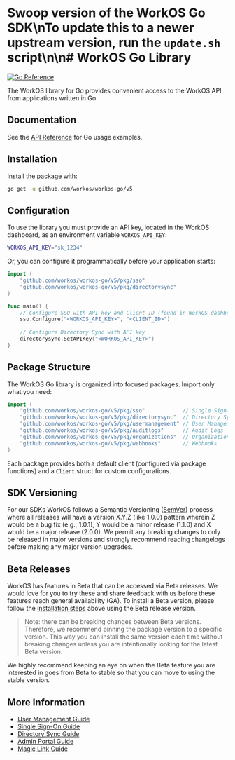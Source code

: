 # Swoop version of the WorkOS Go SDK\nTo update this to a newer upstream version, run the `update.sh` script\n\n# WorkOS Go Library

[![Go Reference](https://pkg.go.dev/badge/github.com/workos/workos-go/v5.svg)](https://pkg.go.dev/github.com/workos/workos-go/v5)

The WorkOS library for Go provides convenient access to the WorkOS API from applications written in Go.

## Documentation

See the [API Reference](https://workos.com/docs/reference/client-libraries) for Go usage examples.

## Installation

Install the package with:

```bash
go get -u github.com/workos/workos-go/v5
```

## Configuration

To use the library you must provide an API key, located in the WorkOS dashboard, as an environment variable `WORKOS_API_KEY`:

```sh
WORKOS_API_KEY="sk_1234"
```

Or, you can configure it programmatically before your application starts:

```go
import (
    "github.com/workos/workos-go/v5/pkg/sso"
    "github.com/workos/workos-go/v5/pkg/directorysync"
)

func main() {
    // Configure SSO with API key and Client ID (found in WorkOS dashboard)
    sso.Configure("<WORKOS_API_KEY>", "<CLIENT_ID>")
    
    // Configure Directory Sync with API key
    directorysync.SetAPIKey("<WORKOS_API_KEY>")
}
```

## Package Structure

The WorkOS Go library is organized into focused packages. Import only what you need:

```go
import (
    "github.com/workos/workos-go/v5/pkg/sso"            // Single Sign-On
    "github.com/workos/workos-go/v5/pkg/directorysync"  // Directory Sync (SCIM)  
    "github.com/workos/workos-go/v5/pkg/usermanagement" // User Management
    "github.com/workos/workos-go/v5/pkg/auditlogs"      // Audit Logs
    "github.com/workos/workos-go/v5/pkg/organizations"  // Organizations
    "github.com/workos/workos-go/v5/pkg/webhooks"       // Webhooks
)
```

Each package provides both a default client (configured via package functions) and a `Client` struct for custom configurations.

## SDK Versioning

For our SDKs WorkOS follows a Semantic Versioning ([SemVer](https://semver.org/)) process where all releases will have a version X.Y.Z (like 1.0.0) pattern wherein Z would be a bug fix (e.g., 1.0.1), Y would be a minor release (1.1.0) and X would be a major release (2.0.0). We permit any breaking changes to only be released in major versions and strongly recommend reading changelogs before making any major version upgrades.

## Beta Releases

WorkOS has features in Beta that can be accessed via Beta releases. We would love for you to try these
and share feedback with us before these features reach general availability (GA). To install a Beta version,
please follow the [installation steps](#installation) above using the Beta release version.

> Note: there can be breaking changes between Beta versions. Therefore, we recommend pinning the package version to a
> specific version. This way you can install the same version each time without breaking changes unless you are
> intentionally looking for the latest Beta version.

We highly recommend keeping an eye on when the Beta feature you are interested in goes from Beta to stable so that you
can move to using the stable version.

## More Information

- [User Management Guide](https://workos.com/docs/user-management)
- [Single Sign-On Guide](https://workos.com/docs/sso)
- [Directory Sync Guide](https://workos.com/docs/directory-sync)
- [Admin Portal Guide](https://workos.com/docs/admin-portal)
- [Magic Link Guide](https://workos.com/docs/magic-link)
